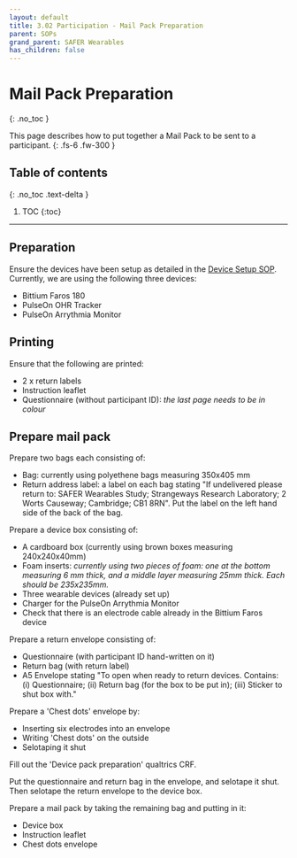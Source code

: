 ```yaml
---
layout: default
title: 3.02 Participation - Mail Pack Preparation
parent: SOPs
grand_parent: SAFER Wearables
has_children: false
---
```


# Mail Pack Preparation
{: .no_toc }

This page describes how to put together a Mail Pack to be sent to a participant.
{: .fs-6 .fw-300 }

## Table of contents
{: .no_toc .text-delta }

1. TOC
{:toc}

---

## Preparation

Ensure the devices have been setup as detailed in the [Device Setup SOP](./device_setup). Currently, we are using the following three devices:
- Bittium Faros 180
- PulseOn OHR Tracker
- PulseOn Arrythmia Monitor

## Printing

Ensure that the following are printed:
- 2 x return labels
- Instruction leaflet
- Questionnaire (without participant ID): _the last page needs to be in colour_

## Prepare mail pack

Prepare two bags each consisting of:
- Bag: currently using polyethene bags measuring 350x405 mm
- Return address label: a label on each bag stating "If undelivered please return to: SAFER Wearables Study; Strangeways Research Laboratory; 2 Worts Causeway; Cambridge; CB1 8RN". Put the label on the left hand side of the back of the bag.

Prepare a device box consisting of:
- A cardboard box (currently using brown boxes measuring 240x240x40mm)
- Foam inserts: _currently using two pieces of foam: one at the bottom measuring 6 mm thick, and a middle layer measuring 25mm thick. Each should be 235x235mm._
- Three wearable devices (already set up)
- Charger for the PulseOn Arrythmia Monitor
- Check that there is an electrode cable already in the Bittium Faros device

Prepare a return envelope consisting of:
- Questionnaire (with participant ID hand-written on it)
- Return bag (with return label)
- A5 Envelope stating "To open when ready to return devices. Contains: (i) Questionnaire; (ii) Return bag (for the box to be put in); (iii) Sticker to shut box with."

Prepare a 'Chest dots' envelope by:
- Inserting six electrodes into an envelope
- Writing 'Chest dots' on the outside
- Selotaping it shut

Fill out the 'Device pack preparation' qualtrics CRF.

Put the questionnaire and return bag in the envelope, and selotape it shut. Then selotape the return envelope to the device box.

Prepare a mail pack by taking the remaining bag and putting in it:
- Device box
- Instruction leaflet
- Chest dots envelope
